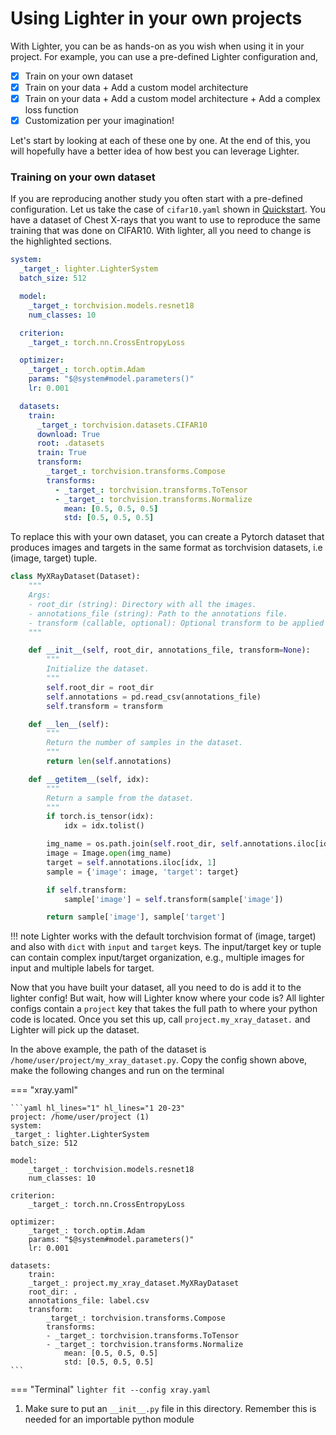 # Using Lighter in your own projects

With Lighter, you can be as hands-on as you wish when using it in your project. For example, you can use a pre-defined Lighter configuration and,

- [x] Train on your own dataset
- [x] Train on your data + Add a custom model architecture
- [x] Train on your data + Add a custom model architecture + Add a complex loss function
- [x] Customization per your imagination! 

Let's start by looking at each of these one by one. At the end of this, you will hopefully have a better idea of how best you can leverage Lighter.

### Training on your own dataset

If you are reproducing another study you often start with a pre-defined configuration. Let us take the case of `cifar10.yaml` shown in [Quickstart](./quickstart.md). You have a dataset of Chest X-rays that you want to use to reproduce the same training that was done on CIFAR10. With lighter, all you need to change is the highlighted sections.

```yaml title="cifar10.yaml"  hl_lines="18-29"
system:
  _target_: lighter.LighterSystem
  batch_size: 512

  model:
    _target_: torchvision.models.resnet18
    num_classes: 10

  criterion:
    _target_: torch.nn.CrossEntropyLoss

  optimizer:
    _target_: torch.optim.Adam
    params: "$@system#model.parameters()"
    lr: 0.001

  datasets:
    train:
      _target_: torchvision.datasets.CIFAR10
      download: True
      root: .datasets
      train: True
      transform:
        _target_: torchvision.transforms.Compose
        transforms:
          - _target_: torchvision.transforms.ToTensor
          - _target_: torchvision.transforms.Normalize
            mean: [0.5, 0.5, 0.5]
            std: [0.5, 0.5, 0.5]
```

To replace this with your own dataset, you can create a Pytorch dataset that produces images and targets in the same format as torchvision datasets, i.e (image, target) tuple.

```py title="/home/user/project/my_xray_dataset.py"
class MyXRayDataset(Dataset):
    """
    Args:
    - root_dir (string): Directory with all the images.
    - annotations_file (string): Path to the annotations file.
    - transform (callable, optional): Optional transform to be applied on a sample.
    """

    def __init__(self, root_dir, annotations_file, transform=None):
        """
        Initialize the dataset.
        """
        self.root_dir = root_dir
        self.annotations = pd.read_csv(annotations_file)
        self.transform = transform

    def __len__(self):
        """
        Return the number of samples in the dataset.
        """
        return len(self.annotations)

    def __getitem__(self, idx):
        """
        Return a sample from the dataset.
        """
        if torch.is_tensor(idx):
            idx = idx.tolist()

        img_name = os.path.join(self.root_dir, self.annotations.iloc[idx, 0])
        image = Image.open(img_name)
        target = self.annotations.iloc[idx, 1]
        sample = {'image': image, 'target': target}

        if self.transform:
            sample['image'] = self.transform(sample['image'])

        return sample['image'], sample['target']

```

!!! note
    Lighter works with the default torchvision format of (image, target) and also with `dict` with `input` and `target` keys. The input/target key or tuple can contain complex input/target organization, e.g., multiple images for input and multiple labels for target.


Now that you have built your dataset, all you need to do is add it to the lighter config! But wait, how will Lighter know where your code is? All lighter configs contain a `project` key that takes the full path to where your python code is located. Once you set this up, call `project.my_xray_dataset.` and Lighter will pick up the dataset. 

In the above example, the path of the dataset is `/home/user/project/my_xray_dataset.py`. Copy the config shown above, make the following changes and run on the terminal

<div class="annotate" markdown>
=== "xray.yaml"


    ```yaml hl_lines="1" hl_lines="1 20-23"
    project: /home/user/project (1)
    system:
    _target_: lighter.LighterSystem
    batch_size: 512

    model:
        _target_: torchvision.models.resnet18
        num_classes: 10

    criterion:
        _target_: torch.nn.CrossEntropyLoss

    optimizer:
        _target_: torch.optim.Adam
        params: "$@system#model.parameters()"
        lr: 0.001

    datasets:
        train:
        _target_: project.my_xray_dataset.MyXRayDataset
        root_dir: .
        annotations_file: label.csv
        transform:
            _target_: torchvision.transforms.Compose
            transforms:
            - _target_: torchvision.transforms.ToTensor
            - _target_: torchvision.transforms.Normalize
                mean: [0.5, 0.5, 0.5]
                std: [0.5, 0.5, 0.5]
    ```
 

=== "Terminal"
    ```
    lighter fit --config xray.yaml
    ```

</div>   

1. Make sure to put an `__init__.py` file in this directory. Remember this is needed for an importable python module
